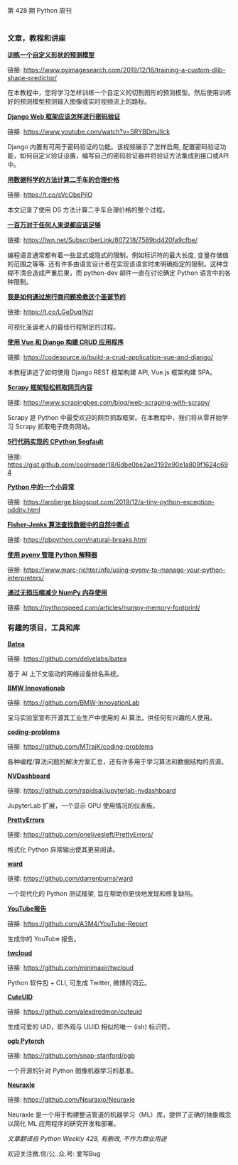 第 428 期 Python 周刊<br /><br />
                                                                        
<h3>文章，教程和讲座</h3>
<p><strong><a href="https://yq.aliyun.com/go/articleRenderRedirect?url=https%3A%2F%2Fwww.pyimagesearch.com%2F2019%2F12%2F16%2Ftraining-a-custom-dlib-shape-predictor%2F" data-url="https://www.pyimagesearch.com/2019/12/16/training-a-custom-dlib-shape-predictor/">训练一个自定义形状的预测模型</a></strong></p>
<p>链接:  <a href="https://yq.aliyun.com/go/articleRenderRedirect?url=https%3A%2F%2Fwww.pyimagesearch.com%2F2019%2F12%2F16%2Ftraining-a-custom-dlib-shape-predictor%2F" data-url="https://www.pyimagesearch.com/2019/12/16/training-a-custom-dlib-shape-predictor/">https://www.pyimagesearch.com/2019/12/16/training-a-custom-dlib-shape-predictor/</a></p>
<p>在本教程中，您将学习怎样训练一个自定义的切割图形的预测模型。然后使用训练好的预测模型预测输入图像或实时视频流上的路标。</p>
<p><strong><a href="https://yq.aliyun.com/go/articleRenderRedirect?url=https%3A%2F%2Fwww.youtube.com%2Fwatch%3Fv%3DSRYBDmJlIck" data-url="https://www.youtube.com/watch?v=SRYBDmJlIck">Django Web 框架应该怎样进行密码验证</a></strong></p>
<p>链接:  <a href="https://yq.aliyun.com/go/articleRenderRedirect?url=https%3A%2F%2Fwww.youtube.com%2Fwatch%3Fv%3DSRYBDmJlIck" data-url="https://www.youtube.com/watch?v=SRYBDmJlIck">https://www.youtube.com/watch?v=SRYBDmJlIck</a></p>
<p>Django 内置有可用于密码验证的功能。该视频展示了怎样启用, 配置密码验证功能，如何自定义验证设置，编写自己的密码验证器并将验证方法集成到接口或API中。</p>
<p><strong><a href="https://yq.aliyun.com/go/articleRenderRedirect?url=https%3A%2F%2Ft.co%2FsVcObePjlO" data-url="https://t.co/sVcObePjlO">用数据科学的方法计算二手车的合理价格</a></strong></p>
<p>链接:  <a href="https://yq.aliyun.com/go/articleRenderRedirect?url=https%3A%2F%2Ft.co%2FsVcObePjlO" data-url="https://t.co/sVcObePjlO">https://t.co/sVcObePjlO</a></p>
<p>本文记录了使用 DS 方法计算二手车合理价格的整个过程。</p>
<p><strong><a href="https://yq.aliyun.com/go/articleRenderRedirect?url=https%3A%2F%2Flwn.net%2FSubscriberLink%2F807218%2F7589bd420fa9cfbe%2F" data-url="https://lwn.net/SubscriberLink/807218/7589bd420fa9cfbe/">一百万对于任何人来说都应该足够</a></strong></p>
<p>链接:  <a href="https://yq.aliyun.com/go/articleRenderRedirect?url=https%3A%2F%2Flwn.net%2FSubscriberLink%2F807218%2F7589bd420fa9cfbe%2F" data-url="https://lwn.net/SubscriberLink/807218/7589bd420fa9cfbe/">https://lwn.net/SubscriberLink/807218/7589bd420fa9cfbe/</a></p>
<p>编程语言通常都有着一些显式或隐式的限制。例如标识符的最大长度, 变量存储值的范围之等等. 还有许多由语言设计者在实现该语言时未明确指定的限制。这种含糊不清会造成严重后果，而 python-dev 邮件一直在讨论确定 Python 语言中的各种限制。</p>
<p><strong><a href="https://yq.aliyun.com/go/articleRenderRedirect?url=https%3A%2F%2Ft.co%2FLGeDuqINzt" data-url="https://t.co/LGeDuqINzt">我是如何通过旅行商问题挽救这个圣诞节的</a></strong></p>
<p>链接:  <a href="https://yq.aliyun.com/go/articleRenderRedirect?url=https%3A%2F%2Ft.co%2FLGeDuqINzt" data-url="https://t.co/LGeDuqINzt">https://t.co/LGeDuqINzt</a></p>
<p>可视化圣诞老人的最佳行程制定的过程。</p>
<p><strong><a href="https://yq.aliyun.com/go/articleRenderRedirect?url=https%3A%2F%2Fcodesource.io%2Fbuild-a-crud-application-vue-and-django%2F" data-url="https://codesource.io/build-a-crud-application-vue-and-django/">使用 Vue 和 Django 构建 CRUD 应用程序</a></strong></p>
<p>链接:  <a href="https://yq.aliyun.com/go/articleRenderRedirect?url=https%3A%2F%2Fcodesource.io%2Fbuild-a-crud-application-vue-and-django%2F" data-url="https://codesource.io/build-a-crud-application-vue-and-django/">https://codesource.io/build-a-crud-application-vue-and-django/</a></p>
<p>本教程讲述了如何使用 Django REST 框架构建 API, Vue.js 框架构建 SPA。</p>
<p><strong><a href="https://yq.aliyun.com/go/articleRenderRedirect?url=https%3A%2F%2Fwww.scrapingbee.com%2Fblog%2Fweb-scraping-with-scrapy%2F" data-url="https://www.scrapingbee.com/blog/web-scraping-with-scrapy/">Scrapy 框架轻松抓取网页内容</a></strong></p>
<p>链接:  <a href="https://yq.aliyun.com/go/articleRenderRedirect?url=https%3A%2F%2Fwww.scrapingbee.com%2Fblog%2Fweb-scraping-with-scrapy%2F" data-url="https://www.scrapingbee.com/blog/web-scraping-with-scrapy/">https://www.scrapingbee.com/blog/web-scraping-with-scrapy/</a></p>
<p>Scrapy 是 Python 中最受欢迎的网页抓取框架。在本教程中，我们将从零开始学习 Scrapy 抓取电子商务网站。</p>
<p><strong><a href="https://yq.aliyun.com/go/articleRenderRedirect?url=https%3A%2F%2Fgist.github.com%2Fcoolreader18%2F6dbe0be2ae2192e90e1a809f1624c694" data-url="https://gist.github.com/coolreader18/6dbe0be2ae2192e90e1a809f1624c694">5行代码实现的 CPython Segfault</a></strong></p>
<p>链接:  <a href="https://yq.aliyun.com/go/articleRenderRedirect?url=https%3A%2F%2Fgist.github.com%2Fcoolreader18%2F6dbe0be2ae2192e90e1a809f1624c694" data-url="https://gist.github.com/coolreader18/6dbe0be2ae2192e90e1a809f1624c694">https://gist.github.com/coolreader18/6dbe0be2ae2192e90e1a809f1624c694</a></p>
<p><strong><a href="https://yq.aliyun.com/go/articleRenderRedirect?url=https%3A%2F%2Faroberge.blogspot.com%2F2019%2F12%2Fa-tiny-python-exception-oddity.html" data-url="https://aroberge.blogspot.com/2019/12/a-tiny-python-exception-oddity.html">Python 中的一个小异常</a></strong></p>
<p>链接:  <a href="https://yq.aliyun.com/go/articleRenderRedirect?url=https%3A%2F%2Faroberge.blogspot.com%2F2019%2F12%2Fa-tiny-python-exception-oddity.html" data-url="https://aroberge.blogspot.com/2019/12/a-tiny-python-exception-oddity.html">https://aroberge.blogspot.com/2019/12/a-tiny-python-exception-oddity.html</a></p>
<p><strong><a href="https://yq.aliyun.com/go/articleRenderRedirect?url=https%3A%2F%2Fpbpython.com%2Fnatural-breaks.html" data-url="https://pbpython.com/natural-breaks.html">Fisher-Jenks 算法查找数据中的自然中断点</a></strong></p>
<p>链接:  <a href="https://yq.aliyun.com/go/articleRenderRedirect?url=https%3A%2F%2Fpbpython.com%2Fnatural-breaks.html" data-url="https://pbpython.com/natural-breaks.html">https://pbpython.com/natural-breaks.html</a></p>
<p><strong><a href="https://yq.aliyun.com/go/articleRenderRedirect?url=https%3A%2F%2Fwww.marc-richter.info%2Fusing-pyenv-to-manage-your-python-interpreters%2F" data-url="https://www.marc-richter.info/using-pyenv-to-manage-your-python-interpreters/">使用 pyenv 管理 Python 解释器</a></strong></p>
<p>链接:  <a href="https://yq.aliyun.com/go/articleRenderRedirect?url=https%3A%2F%2Fwww.marc-richter.info%2Fusing-pyenv-to-manage-your-python-interpreters%2F" data-url="https://www.marc-richter.info/using-pyenv-to-manage-your-python-interpreters/">https://www.marc-richter.info/using-pyenv-to-manage-your-python-interpreters/</a></p>
<p><strong><a href="https://yq.aliyun.com/go/articleRenderRedirect?url=https%3A%2F%2Fpythonspeed.com%2Farticles%2Fnumpy-memory-footprint%2F" data-url="https://pythonspeed.com/articles/numpy-memory-footprint/">通过无损压缩减少 NumPy 内存使用</a></strong></p>
<p>链接:  <a href="https://yq.aliyun.com/go/articleRenderRedirect?url=https%3A%2F%2Fpythonspeed.com%2Farticles%2Fnumpy-memory-footprint%2F" data-url="https://pythonspeed.com/articles/numpy-memory-footprint/">https://pythonspeed.com/articles/numpy-memory-footprint/</a></p>
<h3>有趣的项目，工具和库</h3>
<p><strong><a href="https://yq.aliyun.com/go/articleRenderRedirect?url=https%3A%2F%2Fgithub.com%2Fdelvelabs%2Fbatea" data-url="https://github.com/delvelabs/batea">Batea</a></strong></p>
<p>链接:  <a href="https://yq.aliyun.com/go/articleRenderRedirect?url=https%3A%2F%2Fgithub.com%2Fdelvelabs%2Fbatea" data-url="https://github.com/delvelabs/batea">https://github.com/delvelabs/batea</a></p>
<p>基于 AI 上下文驱动的网络设备排名系统。</p>
<p><strong><a href="https://yq.aliyun.com/go/articleRenderRedirect?url=https%3A%2F%2Fgithub.com%2FBMW-InnovationLab" data-url="https://github.com/BMW-InnovationLab">BMW Innovationab</a></strong></p>
<p>链接:  <a href="https://yq.aliyun.com/go/articleRenderRedirect?url=https%3A%2F%2Fgithub.com%2FBMW-InnovationLab" data-url="https://github.com/BMW-InnovationLab">https://github.com/BMW-InnovationLab</a></p>
<p>宝马实验室宣布开源其工业生产中使用的 AI 算法，供任何有兴趣的人使用。</p>
<p><strong><a href="https://yq.aliyun.com/go/articleRenderRedirect?url=https%3A%2F%2Fgithub.com%2FMTrajK%2Fcoding-problems" data-url="https://github.com/MTrajK/coding-problems">coding-problems</a></strong></p>
<p>链接:  <a href="https://yq.aliyun.com/go/articleRenderRedirect?url=https%3A%2F%2Fgithub.com%2FMTrajK%2Fcoding-problems" data-url="https://github.com/MTrajK/coding-problems">https://github.com/MTrajK/coding-problems</a></p>
<p>各种编程/算法问题的解决方案汇总，还有许多用于学习算法和数据结构的资源。</p>
<p><strong><a href="https://yq.aliyun.com/go/articleRenderRedirect?url=https%3A%2F%2Fgithub.com%2Frapidsai%2Fjupyterlab-nvdashboard" data-url="https://github.com/rapidsai/jupyterlab-nvdashboard">NVDashboard</a></strong></p>
<p>链接:  <a href="https://yq.aliyun.com/go/articleRenderRedirect?url=https%3A%2F%2Fgithub.com%2Frapidsai%2Fjupyterlab-nvdashboard" data-url="https://github.com/rapidsai/jupyterlab-nvdashboard">https://github.com/rapidsai/jupyterlab-nvdashboard</a></p>
<p>JupyterLab 扩展，一个显示 GPU 使用情况的仪表板。</p>
<p><strong><a href="https://yq.aliyun.com/go/articleRenderRedirect?url=https%3A%2F%2Fgithub.com%2Fonelivesleft%2FPrettyErrors%2F" data-url="https://github.com/onelivesleft/PrettyErrors/">PrettyErrors</a></strong></p>
<p>链接:  <a href="https://yq.aliyun.com/go/articleRenderRedirect?url=https%3A%2F%2Fgithub.com%2Fonelivesleft%2FPrettyErrors%2F" data-url="https://github.com/onelivesleft/PrettyErrors/">https://github.com/onelivesleft/PrettyErrors/</a></p>
<p>格式化 Python 异常输出使其更易阅读。</p>
<p><strong><a href="https://yq.aliyun.com/go/articleRenderRedirect?url=https%3A%2F%2Fgithub.com%2Fdarrenburns%2Fward" data-url="https://github.com/darrenburns/ward">ward</a></strong></p>
<p>链接:  <a href="https://yq.aliyun.com/go/articleRenderRedirect?url=https%3A%2F%2Fgithub.com%2Fdarrenburns%2Fward" data-url="https://github.com/darrenburns/ward">https://github.com/darrenburns/ward</a></p>
<p>一个现代化的 Python 测试框架, 旨在帮助你更快地发现和修复缺陷。</p>
<p><strong><a href="https://yq.aliyun.com/go/articleRenderRedirect?url=https%3A%2F%2Fgithub.com%2FA3M4%2FYouTube-Report" data-url="https://github.com/A3M4/YouTube-Report">YouTube报告</a></strong></p>
<p>链接:  <a href="https://yq.aliyun.com/go/articleRenderRedirect?url=https%3A%2F%2Fgithub.com%2FA3M4%2FYouTube-Report" data-url="https://github.com/A3M4/YouTube-Report">https://github.com/A3M4/YouTube-Report</a></p>
<p>生成你的 YouTube 报告。</p>
<p><strong><a href="https://yq.aliyun.com/go/articleRenderRedirect?url=https%3A%2F%2Fgithub.com%2Fminimaxir%2Ftwcloud" data-url="https://github.com/minimaxir/twcloud">twcloud</a></strong></p>
<p>链接:  <a href="https://yq.aliyun.com/go/articleRenderRedirect?url=https%3A%2F%2Fgithub.com%2Fminimaxir%2Ftwcloud" data-url="https://github.com/minimaxir/twcloud">https://github.com/minimaxir/twcloud</a></p>
<p>Python 软件包 + CLI, 可生成 Twitter, 微博的词云。</p>
<p><strong><a href="https://yq.aliyun.com/go/articleRenderRedirect?url=https%3A%2F%2Fgithub.com%2Falexdredmon%2Fcuteuid" data-url="https://github.com/alexdredmon/cuteuid">CuteUID</a></strong></p>
<p>链接:  <a href="https://yq.aliyun.com/go/articleRenderRedirect?url=https%3A%2F%2Fgithub.com%2Falexdredmon%2Fcuteuid" data-url="https://github.com/alexdredmon/cuteuid">https://github.com/alexdredmon/cuteuid</a></p>
<p>生成可爱的 UID，即外观与 UUID 相似的唯一 (ish) 标识符。</p>
<p><strong><a href="https://yq.aliyun.com/go/articleRenderRedirect?url=https%3A%2F%2Fgithub.com%2Fsnap-stanford%2Fogb" data-url="https://github.com/snap-stanford/ogb">ogb Pytorch</a></strong></p>
<p>链接:  <a href="https://yq.aliyun.com/go/articleRenderRedirect?url=https%3A%2F%2Fgithub.com%2Fsnap-stanford%2Fogb" data-url="https://github.com/snap-stanford/ogb">https://github.com/snap-stanford/ogb</a></p>
<p>一个开源的针对 Python 图像机器学习的基准。</p>
<p><strong><a href="https://yq.aliyun.com/go/articleRenderRedirect?url=https%3A%2F%2Fgithub.com%2FNeuraxio%2FNeuraxle" data-url="https://github.com/Neuraxio/Neuraxle">Neuraxle</a></strong></p>
<p>链接:  <a href="https://yq.aliyun.com/go/articleRenderRedirect?url=https%3A%2F%2Fgithub.com%2FNeuraxio%2FNeuraxle" data-url="https://github.com/Neuraxio/Neuraxle">https://github.com/Neuraxio/Neuraxle</a></p>
<p>Neuraxle 是一个用于构建整洁管道的机器学习（ML）库，提供了正确的抽象概念以简化 ML 应用程序的研究开发和部署。</p>
<p><em>文章翻译自 Python Weekly 428, 有删改, 不作为商业用途</em></p>
<p>欢迎关注微.信/公..众.号: 爱写Bug</p>

                                                            